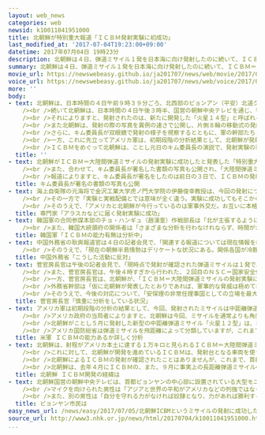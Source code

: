 ```yaml
---
layout: web_news
categories: web
newsid: k10011041951000
title: 北朝鮮が特別重大報道「ＩＣＢＭ発射実験に初成功」
last_modified_at: '2017-07-04T19:23:00+09:00'
datetime: 2017年07月04日 19時23分
description: 北朝鮮は４日、弾道ミサイル１発を日本海に向け発射したのに続いて、ＩＣＢＭ＝大陸間弾道ミサイルの初めての発射実験に成功したと、国営メディアを通じて発表しました。これに先立ってアメリカ軍は、北朝鮮が発射したのはＩＣＢＭではなく中距離弾道ミサイルだったという見方を明らかにしましたが、今回の発表を踏まえて、関係国が詳しい分析を続けています。
summary: 北朝鮮は４日、弾道ミサイル１発を日本海に向け発射したのに続いて、ＩＣＢＭ＝大陸間弾道ミサイルの初めての発射実験に成功したと、国営メディアを通じて発表しました。これに先立ってアメリカ軍は、北朝鮮が発射したのはＩＣＢＭではなく中距離弾道ミサイルだったという見方を明らかにしましたが、今回の発表を踏まえて、関係国が詳しい分析を続けています。
movie_url: https://newswebeasy.github.io/ja201707/news/web/movie/2017/07/05/k10011041951000.mp4
voice_url: https://newswebeasy.github.io/ja201707/news/web/voice/2017/07/05/k10011041951000.mp3
more: ''
body:
- text: 北朝鮮は、日本時間の４日午前９時３９分ごろ、北西部のピョンアン（平安）北道クソン（亀城）付近から日本海に向かって弾道ミサイル１発を発射し、日本のＥＥＺ＝排他的経済水域内に落下したと見られています。<br
    /><br />続いて北朝鮮は、日本時間の４日午後３時半、国営の朝鮮中央テレビを通じ、「特別重大報道」として、「ＩＣＢＭ＝大陸間弾道ミサイルの発射実験に成功した」と発表しました。<br
    /><br />それによりますと、発射されたのは、新たに開発した「火星１４型」と呼ばれる弾道ミサイルで、キム・ジョンウン（金正恩）朝鮮労働党委員長の命令に従って、通常より角度をつけて高く打ち上げる「ロフテッド軌道」を用いて発射され、高度は２８０２キロに達し、発射地点から９３３キロ離れた日本海に落下したということです。<br
    /><br />また北朝鮮は、発射の際の写真を異例の速さで公開し、片側８輪の移動式の発射台で運ばれたミサイルが、オレンジ色の炎を吹き出しながらまっすぐ上昇していく様子が確認できます。<br
    /><br />さらに、キム委員長が双眼鏡で発射の様子を視察するとともに、軍の幹部たちと発射が成功したとして喜び合う姿も写っています。<br /><br />北朝鮮がＩＣＢＭの発射実験を行ったと発表したのは初めてで、「わが国は核兵器とともにＩＣＢＭを保有した、堂々たる核保有国として、アメリカの核戦争の脅しを終わらせるだろう」と主張しました。<br
    /><br />一方、これに先立ってアメリカ軍は、初期段階の分析結果として、北朝鮮が発射したのはＩＣＢＭではなく中距離弾道ミサイルだったという見方を明らかにしましたが、今回の発表を踏まえて、関係国が詳しい分析を続けています。<br
    /><br />ＩＣＢＭをめぐって北朝鮮は、ことし元日のキム委員長の演説で、発射実験の準備が「最終段階に入った」として発射を強行する可能性を示唆したほか、先月１０日、国営メディアを通じて、「発射実験の時期は遠くない」と主張していました。
  title: ''
- text: 北朝鮮がＩＣＢＭ＝大陸間弾道ミサイルの発射実験に成功したと発表した「特別重大報道」では、黒い服を着て、眼鏡をかけたキム・ジョンウン朝鮮労働党委員長が発射を承認するため、書類に署名する写真が公開されました。<br
    /><br />また、合わせて、キム委員長が署名した書類の写真も公開され、「大陸間弾道ミサイルの発射を承認する。７月４日午前９時に発射する」と書かれています。<br
    /><br />報道によりますと、キム委員長が署名をしたのは前日の３日で、ＩＣＢＭの発射は、キム委員長の直接的な指導のもとで行われたと伝えています。
  title: キム委員長が署名の書類の写真も公開
- text: 海上自衛隊の元海将で金沢工業大学虎ノ門大学院の伊藤俊幸教授は、今回の発射について「４０分間飛行したのであれば、飛距離を出すように発射した場合の射程は、７０００キロから８０００キロになると見られる。北朝鮮から発射してアラスカなどに届くミサイルの発射実験に成功した可能性がある」と指摘しています。<br
    /><br />その一方で「実験と実戦配備とでは意味が全く違う。実験に成功してもそこからさらにステップを踏まないと武器としては使えない」と述べ、実践配備には一定程度の時間がかかるという認識を示しました。<br
    /><br />そのうえで、「アメリカと北朝鮮が今行っているのは軍事外交だ。お互いに本格的な戦争にならないように外交交渉をしているのであって、ミサイルも空母もその交渉のための道具だ。今回のミサイル発射によっていきなり戦争になるとか、脅威があおられるというものではない」と述べ、今後の動向を冷静に分析していく必要があると指摘しています。
  title: 専門家「アラスカなどに届く発射実験に成功」
- text: 韓国軍の合同参謀本部のチョ・ハンギュ（趙漢奎）作戦部長は「北が主張するように、ＩＣＢＭの能力があるかどうかは米韓の情報当局が分析中だ」と述べました。そして、「無謀な挑発を強く糾弾し、朝鮮半島と国際社会の緊張と不安を招く行為を直ちに中止するよう求める。北が挑発を続けるならば、キム・ジョンウン政権は破滅すると警告する」として、新たな挑発をけん制しました。<br
    /><br />また、韓国大統領府の関係者は「さまざまな分析を行わなけれならず、時間がかかる」として、発射されたのがＩＣＢＭかどうかの判断には、少なくとも数日かかるとの見通しを示しました。そのうえで、「挑発を続けるならば、北への制裁をさらに強化しなければならない」として、きぜんと対応していくと強調しました。一方で、「最大限圧力を加えて制裁も行うが、対話の門を開くというこれまでの方針に変化はない」とも述べ、対話も重要だとするムン・ジェイン（文在寅）政権の姿勢を改めて示しました。
  title: 韓国軍「ＩＣＢＭの能力有無は分析中」
- text: 中国外務省の耿爽報道官は４日の記者会見で、「関連する報道については現在情報を収集している。国連安保理決議には北朝鮮が弾道ミサイルの技術を利用することについて明確な規定がある。中国は北朝鮮が決議に違反してこうした活動を進めることに反対する」と述べて、北朝鮮を非難しました。<br
    /><br />そのうえで、「現在の朝鮮半島情勢はデリケートな状況にある。関係各国が冷静に行動し、朝鮮半島の緊張を速やかに緩和させ、この問題が対話による正常な軌道に戻ることを望む」として、各国に冷静な対応を呼びかけました。
  title: 中国外務省「こうした活動に反対」
- text: 菅官房長官は午後の記者会見で、「現時点で発射が確認された弾道ミサイルは１発で、２５００キロを大きく超える高度に達し、約４０分間、９００キロ飛しょうし、男鹿半島から約３００キロの日本海上に落下したと推測している」と述べました。<br
    /><br />また、菅官房長官は、午後４時すぎから行われた、２回目のＮＳＣ＝国家安全保障会議の閣僚会合について、「最新の事実関係を確認し、分析を行うとともに、北朝鮮の『特別重大報道』を含め、最新の北朝鮮情勢を受けたわが国の対応方針について改めて議論した」と述べました。<br
    /><br />一方、菅官房長官は、北朝鮮が、「ＩＣＢＭ＝大陸間弾道ミサイルの発射実験に成功した」と発表したことについて、「最大飛距離については慎重に分析をしている状況だ」と述べるにとどめました。<br
    /><br />外務省幹部は「仮に北朝鮮が発表したとおりであれば、軍事的な脅威は極めて増していると言わざるをえない。少なくとも一定の長さで飛び、一定のところに着弾した事実だけをとってみても極めて遺憾で、国連安全保障理事会の決議に違反している」と指摘しました。<br
    /><br />そのうえで、今後の対応について、「安保理の非常任理事国としての立場を最大限に活用し、適切な対応を各国に求めていきたい。まずは、Ｇ２０サミットにあわせて、日米韓や日韓、日中、日ロなどの首脳会談を調整していて、今回の北朝鮮の問題を主要議題に取り上げたい。日米韓の連携を中心に中国とロシアを巻き込んでいきたい」と述べました。
  title: 菅官房長官「慎重に分析をしている状況」
- text: アメリカ軍は初期段階の分析の結果として、今回、発射されたミサイルは中距離弾道ミサイルだったという見方を明らかにしましたが、北朝鮮の発表を踏まえ、ＩＣＢＭ＝大陸間弾道ミサイルの能力があるかどうかについて、詳しい分析を続けると見られます。<br
    /><br />アメリカ政府の当局者によりますと、北朝鮮は今回、ミサイルを通常よりも角度をつけて発射し、高く打ち上げる「ロフテッド軌道」の手法を取った可能性があるということです。ロフテッド軌道では高度が高くなる一方、水平の飛距離は短くなるため、最大の飛距離を狙った角度で発射した場合に、実際にどこまで到達するかを見極めるには、さらなる解析が必要だということです。<br
    /><br />北朝鮮がことし５月に発射した新型の中距離弾道ミサイル「火星１２型」は、ロフテッド軌道で打ち上げられ、高度は２０００キロに達する一方、飛距離は８００キロだったと推定されています。これについてアメリカの研究機関は分析の結果、角度を変えて発射すれば最大の飛距離は４５００キロを超える可能性もあると指摘しています。<br
    /><br />アメリカ国防総省は弾道ミサイルを飛距離によって分類していますが、これまでロシアの弾道ミサイルを念頭に５５００キロを超えた場合にはＩＣＢＭ＝大陸間弾道ミサイルの能力があると見なしてきました。今回、発射されたミサイルは高度、飛距離ともに「火星１２型」を超えている可能性があることから、国防総省はＩＣＢＭの能力があるかどうかについて、分析を続けるものと見られます。
  title: 米軍 ＩＣＢＭの能力あるか詳しく分析
- text: 北朝鮮は、射程がアメリカ本土に達する１万キロと見られるＩＣＢＭ＝大陸間弾道ミサイルの開発を進めてきました。去年２月に北西部トンチャンリ（東倉里）の「ソヘ（西海）衛星発射場」から発射された、事実上の長距離弾道ミサイル、「テポドン２号」の改良型は、固定式の発射台を使用するタイプで、液体燃料が使われています。<br
    /><br />これに対して、北朝鮮が開発を進めているＩＣＢＭは、発射台となる車両を使う移動式で、固体燃料の使用を目指しています。注入に時間がかかる液体燃料と異なり、固体燃料は、扱いが容易ですぐに発射できるため、発射の兆候をつかむのが難しいからだと見られます。<br
    /><br />北朝鮮によるＩＣＢＭの発射が確認されたことはありませんが、これまで、首都ピョンヤンで行われた軍事パレードで大型の軍用車両に乗せられたＩＣＢＭが過去４回、公開されています。このうち、２０１２年４月と２０１３年７月に登場したＩＣＢＭは、「ＫＮ０８」と呼ばれ、弾頭がとがっています。さらに、おととし１０月に登場した、弾頭が丸みを帯びたＩＣＢＭは、ＫＮ０８の改良型と見られていて、韓国メディアが、「アメリカ軍と韓国軍が暫定的に『ＫＮ１４』と名付けた」と伝えていました。そして、ことし４月１５日に登場した、片側に７つの車輪がある大型のトレーラーに搭載されたミサイルは、これまでのＩＣＢＭよりも長く、新型と見られています。<br
    /><br />北朝鮮は、去年４月にＩＣＢＭの、また、９月に事実上の長距離弾道ミサイルの、それぞれ新しいエンジンの燃焼実験を地上で行ったのに加え、ことし３月にも、新型の大出力エンジンの燃焼実験を地上で行って成功したと発表していました。そして、キム・ジョンウン（金正恩）朝鮮労働党委員長が、ことし元日の演説で、ＩＣＢＭの発射実験の準備が「最終段階に入った」と述べ、発射実験を強行する可能性を示唆したのに続き、国営メディアは先月１０日、「ＩＣＢＭの発射実験の時期は遠くない」と主張し、関係国が警戒を強めていました。
  title: 北朝鮮 ＩＣＢＭ開発の経緯は
- text: 北朝鮮国営の朝鮮中央テレビは、首都ピョンヤンの中心部に設置されている大型モニターで、「ＩＣＢＭ＝大陸間弾道ミサイルの発射実験に成功した」とする「特別重大報道」が放送され、歓声を上げて喜ぶ市民の様子を伝えています。<br
    /><br />マイクを向けられた男性は「アジアと世界の平和がアメリカなどの列強ではなく、わが国の核で守られていることを世界に宣言した栄光の瞬間だ。私の気持ちは歓喜で沸き返っている」と話していました。<br
    /><br />また、別の男性は「自分を守れる力がなければ奴隷となり、力があれば勝利するという歴史の真理を痛感する。『偉大なわが国万歳』と叫びたい」と話していました。
  title: ピョンヤン市民は
easy_news_url: /news/easy/2017/07/05/北朝鮮ICBMというミサイルの発射に成功した/
source_url: http://www3.nhk.or.jp/news/html/20170704/k10011041951000.html
...
```

